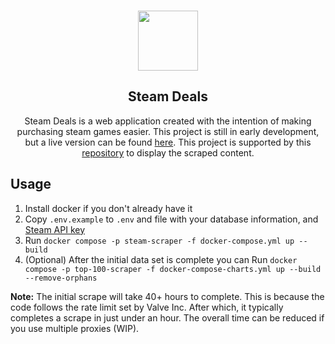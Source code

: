 <p align="center">
  <br/>
  <a href="https://www.steamdeals.ca" target="_blank"><img width="96px" src="https://www.steamdeals.ca/_next/image?url=%2F_next%2Fstatic%2Fmedia%2Fandroid-chrome-192x192.7be14410.png&w=128&q=75" /></a>
  <h2 align="center">Steam Deals</h2>
  <p align="center">
    Steam Deals is a web application created with the intention of making purchasing steam games easier. This project is still in early development, but a live version can be found <a href='https://www.steamdeals.ca'>here</a>. This project is supported by this <a href="https://github.com/DamynFilipuzzi/Steam-Scraper">repository</a> to display the scraped content.
  </p>
</p>

## Usage

1. Install docker if you don't already have it
2. Copy `.env.example` to `.env` and file with your database information, and <a href="https://steamcommunity.com/dev/apikey">Steam API key</a>
3. Run `docker compose -p steam-scraper -f docker-compose.yml up --build`
4. (Optional) After the initial data set is complete you can Run `docker compose -p top-100-scraper -f docker-compose-charts.yml up --build --remove-orphans`

<p style="font-size: 14px;"> 
<span style="font-weight: bold;">Note:</span> 
The initial scrape will take 40+ hours to complete. This is because the code follows the rate limit set by Valve Inc. After which, it typically completes a scrape in just under an hour. The overall time can be reduced if you use multiple proxies (WIP).
</p>
